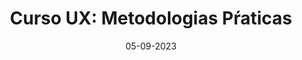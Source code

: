---
date: 05-09-2023
title: 'Curso UX: Metodologias Pŕaticas'
url: 'https://cursos.alura.com.br/user/viniciusgabriel/course/next-js-tour-next-js/certificate'
resume: 'UX: Metodologias práticas para Designers'
tags:
    -   UX
    -   Design 
    -   Front-End
    -   Alura
---